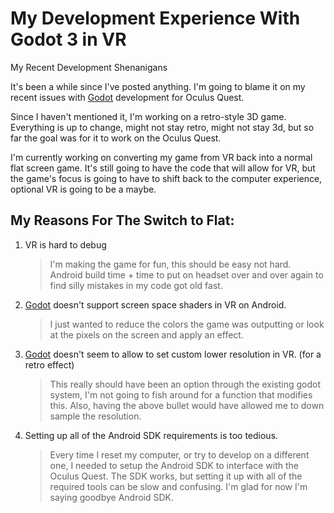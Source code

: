 <!-- 2022-08-16- -->

# My Development Experience With Godot 3 in VR

My Recent Development Shenanigans

It's been a while since I've posted anything. I'm going to blame it on my recent issues with [Godot](https://godotengine.org) development for Oculus Quest.

Since I haven't mentioned it, I'm working on a retro-style 3D game. Everything is up to change, might not stay retro, might not stay 3d, but so far the goal was for it to work on the Oculus Quest.

I'm currently working on converting my game from VR back into a normal flat screen game. It's still going to have the code that will allow for VR, but the game's focus is going to have to shift back to the computer experience, optional VR is going to be a maybe.

## My Reasons For The Switch to Flat:

1. VR is hard to debug

   > I'm making the game for fun, this should be easy not hard. Android build time + time to put on headset over and over again to find silly mistakes in my code got old fast.

1. [Godot](https://godotengine.org) doesn't support screen space shaders in VR on Android.

   > I just wanted to reduce the colors the game was outputting or look at the pixels on the screen and apply an effect.

1. [Godot](https://godotengine.org) doesn't seem to allow to set custom lower resolution in VR. (for a retro effect)

   > This really should have been an option through the existing godot system, I'm not going to fish around for a function that modifies this. Also, having the above bullet would have allowed me to down sample the resolution.

1. Setting up all of the Android SDK requirements is too tedious.

   > Every time I reset my computer, or try to develop on a different one, I needed to setup the Android SDK to interface with the Oculus Quest. The SDK works, but setting it up with all of the required tools can be slow and confusing. I'm glad for now I'm saying goodbye Android SDK.

